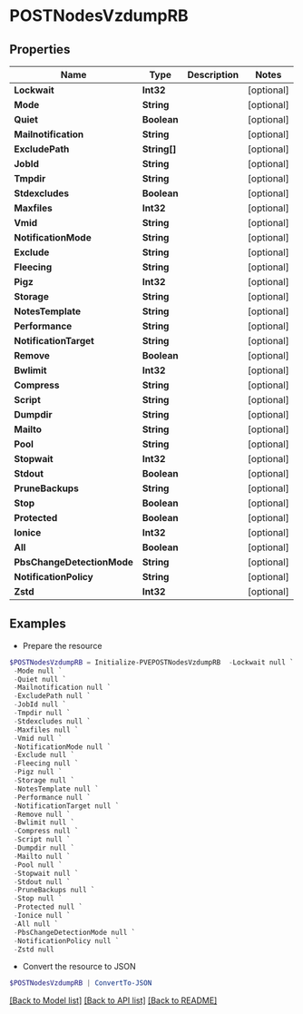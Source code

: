 # POSTNodesVzdumpRB
## Properties

Name | Type | Description | Notes
------------ | ------------- | ------------- | -------------
**Lockwait** | **Int32** |  | [optional] 
**Mode** | **String** |  | [optional] 
**Quiet** | **Boolean** |  | [optional] 
**Mailnotification** | **String** |  | [optional] 
**ExcludePath** | **String[]** |  | [optional] 
**JobId** | **String** |  | [optional] 
**Tmpdir** | **String** |  | [optional] 
**Stdexcludes** | **Boolean** |  | [optional] 
**Maxfiles** | **Int32** |  | [optional] 
**Vmid** | **String** |  | [optional] 
**NotificationMode** | **String** |  | [optional] 
**Exclude** | **String** |  | [optional] 
**Fleecing** | **String** |  | [optional] 
**Pigz** | **Int32** |  | [optional] 
**Storage** | **String** |  | [optional] 
**NotesTemplate** | **String** |  | [optional] 
**Performance** | **String** |  | [optional] 
**NotificationTarget** | **String** |  | [optional] 
**Remove** | **Boolean** |  | [optional] 
**Bwlimit** | **Int32** |  | [optional] 
**Compress** | **String** |  | [optional] 
**Script** | **String** |  | [optional] 
**Dumpdir** | **String** |  | [optional] 
**Mailto** | **String** |  | [optional] 
**Pool** | **String** |  | [optional] 
**Stopwait** | **Int32** |  | [optional] 
**Stdout** | **Boolean** |  | [optional] 
**PruneBackups** | **String** |  | [optional] 
**Stop** | **Boolean** |  | [optional] 
**Protected** | **Boolean** |  | [optional] 
**Ionice** | **Int32** |  | [optional] 
**All** | **Boolean** |  | [optional] 
**PbsChangeDetectionMode** | **String** |  | [optional] 
**NotificationPolicy** | **String** |  | [optional] 
**Zstd** | **Int32** |  | [optional] 

## Examples

- Prepare the resource
```powershell
$POSTNodesVzdumpRB = Initialize-PVEPOSTNodesVzdumpRB  -Lockwait null `
 -Mode null `
 -Quiet null `
 -Mailnotification null `
 -ExcludePath null `
 -JobId null `
 -Tmpdir null `
 -Stdexcludes null `
 -Maxfiles null `
 -Vmid null `
 -NotificationMode null `
 -Exclude null `
 -Fleecing null `
 -Pigz null `
 -Storage null `
 -NotesTemplate null `
 -Performance null `
 -NotificationTarget null `
 -Remove null `
 -Bwlimit null `
 -Compress null `
 -Script null `
 -Dumpdir null `
 -Mailto null `
 -Pool null `
 -Stopwait null `
 -Stdout null `
 -PruneBackups null `
 -Stop null `
 -Protected null `
 -Ionice null `
 -All null `
 -PbsChangeDetectionMode null `
 -NotificationPolicy null `
 -Zstd null
```

- Convert the resource to JSON
```powershell
$POSTNodesVzdumpRB | ConvertTo-JSON
```

[[Back to Model list]](../README.md#documentation-for-models) [[Back to API list]](../README.md#documentation-for-api-endpoints) [[Back to README]](../README.md)

